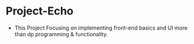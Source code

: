 # Project-Echo
- This Project Focusing on implementing front-end basics and UI more than dp programming &amp; functionality.
